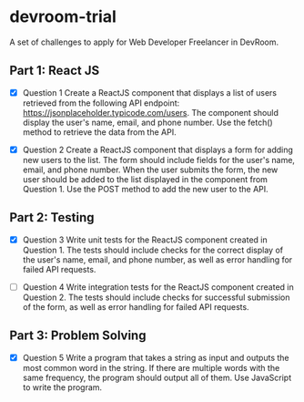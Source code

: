 # devroom-trial

A set of challenges to apply for Web Developer Freelancer in DevRoom.

## Part 1: React JS
- [x] Question 1
  Create a ReactJS component that displays a list of users retrieved from the following API endpoint: https://jsonplaceholder.typicode.com/users. The component should display the user's name, email, and phone number. Use the fetch() method to retrieve the data from the API.

- [x] Question 2
  Create a ReactJS component that displays a form for adding new users to the list. The form should include fields for the user's name, email, and phone number. When the user submits the form, the new user should be added to the list displayed in the component from Question 1. Use the POST method to add the new user to the API.

## Part 2: Testing

- [x] Question 3
  Write unit tests for the ReactJS component created in Question 1. The tests should include checks for the correct display of the user's name, email, and phone number, as well as error handling for failed API requests.

- [ ] Question 4
  Write integration tests for the ReactJS component created in Question 2. The tests should include checks for successful submission of the form, as well as error handling for failed API requests.

## Part 3: Problem Solving

- [x] Question 5
  Write a program that takes a string as input and outputs the most common word in the string. If there are multiple words with the same frequency, the program should output all of them. Use JavaScript to write the program.






